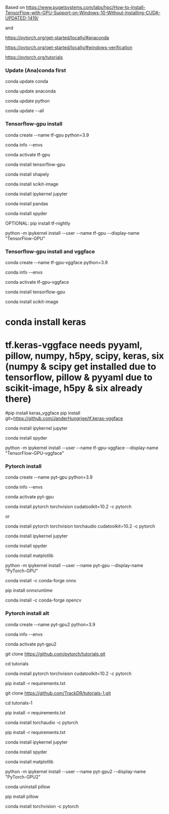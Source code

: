 Based on https://www.pugetsystems.com/labs/hpc/How-to-Install-TensorFlow-with-GPU-Support-on-Windows-10-Without-Installing-CUDA-UPDATED-1419/

and

https://pytorch.org/get-started/locally/#anaconda

https://pytorch.org/get-started/locally/#windows-verification

https://pytorch.org/tutorials

### Update (Ana)conda first 
conda update conda

conda update anaconda

conda update python

conda update --all

### Tensorflow-gpu install
conda create --name tf-gpu python=3.9

conda info --envs

conda activate tf-gpu

conda install tensorflow-gpu

conda install shapely

conda install scikit-image

conda install ipykernel jupyter

conda install pandas

conda install spyder

OPTIONAL: pip install tf-nightly

python -m ipykernel install --user --name tf-gpu --display-name "TensorFlow-GPU"

### Tensorflow-gpu install and vggface
conda create --name tf-gpu-vggface python=3.9

conda info --envs

conda activate tf-gpu-vggface

conda install tensorflow-gpu

conda install scikit-image

# conda install keras

# tf.keras-vggface needs pyyaml, pillow, numpy, h5py, scipy, keras, six (numpy & scipy get installed due to tensorflow, pillow & pyyaml due to scikit-image, h5py & six already there)
#pip install keras_vggface
pip install git+https://github.com/JanderHungrige/tf.keras-vggface

conda install ipykernel jupyter

conda install spyder

python -m ipykernel install --user --name tf-gpu-vggface --display-name "TensorFlow-GPU-vggface"

### Pytorch install
conda create --name pyt-gpu python=3.9

conda info --envs

conda activate pyt-gpu

conda install pytorch torchvision cudatoolkit=10.2 -c pytorch

or

conda install pytorch torchvision torchaudio cudatoolkit=10.2 -c pytorch

conda install ipykernel jupyter

conda install spyder

conda install matplotlib

python -m ipykernel install --user --name pyt-gpu --display-name "PyTorch-GPU"

conda install -c conda-forge onnx

pip install onnxruntime

conda install -c conda-forge opencv

### Pytorch install alt
conda create --name pyt-gpu2 python=3.9

conda info --envs

conda activate pyt-gpu2

git clone https://github.com/pytorch/tutorials.git

cd tutorials

conda install pytorch torchvision cudatoolkit=10.2 -c pytorch

pip install -r requirements.txt

git clone https://github.com/TrackDR/tutorials-1.git

cd tutorials-1

pip install -r requirements.txt

conda install torchaudio -c pytorch

pip install -r requirements.txt

conda install ipykernel jupyter

conda install spyder

conda install matplotlib

python -m ipykernel install --user --name pyt-gpu2 --display-name "PyTorch-GPU2"

conda uninstall pillow

pip install pillow

conda install torchvision -c pytorch


